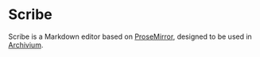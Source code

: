 # Scribe

Scribe is a Markdown editor based on [ProseMirror](https://prosemirror.net/), designed to be used in [Archivium](https://github.com/HMI-Studios/archivium).
